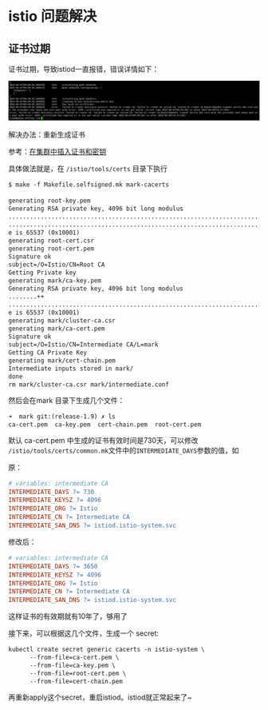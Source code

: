 # istio 问题解决

## 证书过期
证书过期，导致istiod一直报错，错误详情如下：

![istio-ca-exp](../images/istio-ca-exp.png)

解决办法：重新生成证书

参考：[在集群中插入证书和密钥](https://istio.io/latest/zh/docs/tasks/security/cert-management/plugin-ca-cert/)

具体做法就是，在 `/istio/tools/certs` 目录下执行
```shell
$ make -f Makefile.selfsigned.mk mark-cacerts

generating root-key.pem
Generating RSA private key, 4096 bit long modulus
......................................................................................................................................................................................................................................................................................................++
............................................................................................++
e is 65537 (0x10001)
generating root-cert.csr
generating root-cert.pem
Signature ok
subject=/O=Istio/CN=Root CA
Getting Private key
generating mark/ca-key.pem
Generating RSA private key, 4096 bit long modulus
........++
.............................................................................................................++
e is 65537 (0x10001)
generating mark/cluster-ca.csr
generating mark/ca-cert.pem
Signature ok
subject=/O=Istio/CN=Intermediate CA/L=mark
Getting CA Private Key
generating mark/cert-chain.pem
Intermediate inputs stored in mark/
done
rm mark/cluster-ca.csr mark/intermediate.conf
```

然后会在mark 目录下生成几个文件：
```shell
➜  mark git:(release-1.9) ✗ ls
ca-cert.pem  ca-key.pem  cert-chain.pem  root-cert.pem
```

默认 ca-cert.pem 中生成的证书有效时间是730天，可以修改 `/istio/tools/certs/common.mk`文件中的`INTERMEDIATE_DAYS`参数的值，如

原：
```makefile
# variables: intermediate CA
INTERMEDIATE_DAYS ?= 730
INTERMEDIATE_KEYSZ ?= 4096
INTERMEDIATE_ORG ?= Istio
INTERMEDIATE_CN ?= Intermediate CA
INTERMEDIATE_SAN_DNS ?= istiod.istio-system.svc
```
修改后：
```makefile
# variables: intermediate CA
INTERMEDIATE_DAYS ?= 3650
INTERMEDIATE_KEYSZ ?= 4096
INTERMEDIATE_ORG ?= Istio
INTERMEDIATE_CN ?= Intermediate CA
INTERMEDIATE_SAN_DNS ?= istiod.istio-system.svc
```
这样证书的有效期就有10年了，够用了

接下来，可以根据这几个文件，生成一个 secret:
```shell
kubectl create secret generic cacerts -n istio-system \
      --from-file=ca-cert.pem \
      --from-file=ca-key.pem \
      --from-file=root-cert.pem \
      --from-file=cert-chain.pem
```

再重新apply这个secret，重启istiod。istiod就正常起来了~





